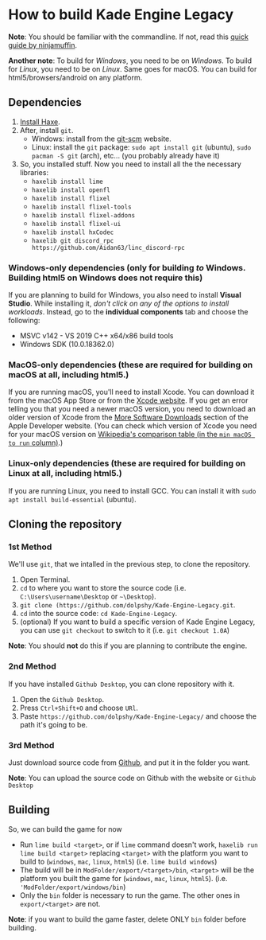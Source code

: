 ﻿# How to build Kade Engine Legacy

**Note**: You should be familiar with the commandline. If not, read this [quick guide by ninjamuffin](https://ninjamuffin99.newgrounds.com/news/post/1090480).

**Another note**: To build for *Windows*, you need to be on *Windows*. To build for *Linux*, you need to be on *Linux*. Same goes for macOS. You can build for html5/browsers/android on any platform.

## Dependencies
 1. [Install Haxe](https://haxe.org/download/).
 2. After, install `git`.
	 - Windows: install from the [git-scm](https://git-scm.com/downloads) website.
	 - Linux: install the `git` package: `sudo apt install git` (ubuntu), `sudo pacman -S git` (arch), etc... (you probably already have it)
 3. So, you installed stuff. Now you need to install all the the necessary libraries:
	 - `haxelib install lime`
	 - `haxelib install openfl`
	 - `haxelib install flixel`
	 - `haxelib install flixel-tools`
	 - `haxelib install flixel-addons`
	 - `haxelib install flixel-ui`
	 - `haxelib install hxCodec`
	 - `haxelib git discord_rpc https://github.com/Aidan63/linc_discord-rpc`

### Windows-only dependencies (only for building *to* Windows. Building html5 on Windows does not require this)
If you are planning to build for Windows, you also need to install **Visual Studio**.
While installing it, *don't click on any of the options to install workloads*. Instead, go to the **individual components** tab and choose the following:
-   MSVC v142 - VS 2019 C++ x64/x86 build tools
-   Windows SDK (10.0.18362.0)

### MacOS-only dependencies (these are required for building on macOS at all, including html5.)
If you are running macOS, you'll need to install Xcode. You can download it from the macOS App Store or from the [Xcode website](https://developer.apple.com/xcode/).
If you get an error telling you that you need a newer macOS version, you need to download an older version of Xcode from the [More Software Downloads](https://developer.apple.com/download/more/) section of the Apple Developer website. (You can check which version of Xcode you need for your macOS version on [Wikipedia's comparison table (in the `min macOS to run` column)](https://en.wikipedia.org/wiki/Xcode#Version_comparison_table).)

### Linux-only dependencies (these are required for building on Linux at all, including html5.)
If you are running Linux, you need to install GCC. You can install it with `sudo apt install build-essential` (ubuntu).

## Cloning the repository

### 1st Method
We'll use `git`, that we intalled in the previous step, to clone the repository.
1. Open Terminal.
2. `cd` to where you want to store the source code (i.e. `C:\Users\username\Desktop` or `~\Desktop`).
3. `git clone (https://github.com/dolpshy/Kade-Engine-Legacy.git`.
4. `cd` into the source code: `cd Kade-Engine-Legacy`.
5. (optional) If you want to build a specific version of Kade Engine Legacy, you can use `git checkout` to switch to it (i.e. `git checkout 1.0A`)

**Note**: You should **not** do this if you are planning to contribute the engine.

### 2nd Method
If you have installed `Github Desktop`, you can clone repository with it.
1. Open the `Github Desktop`.
2. Press `Ctrl+Shift+O` and choose `URl`.
3. Paste `https://github.com/dolpshy/Kade-Engine-Legacy/` and choose the path it's going to be.

### 3rd Method
Just download source code from [Github](https://github.com/dolpshy/Kade-Engine-Legacy/), and put it in the folder you want.

**Note**: You can upload the source code on Github with the website or `Github Desktop`

## Building
So, we can build the game for now

- Run `lime build <target>`, or if `lime` command doesn't work, `haxelib run lime build <target>` replacing `<target>` with the platform you want to build to (`windows`, `mac`, `linux`, `html5`) (i.e. `lime build windows`)
- The build will be in `ModFolder/export/<target>/bin`, `<target>` will be the platform you built the game for (`windows`, `mac`, `linux`, `html5`). (i.e. `'ModFolder/export/windows/bin`)
- Only the `bin` folder is necessary to run the game. The other ones in `export/<target>` are not.

**Note**: if you want to build the game faster, delete ONLY `bin` folder before building.
